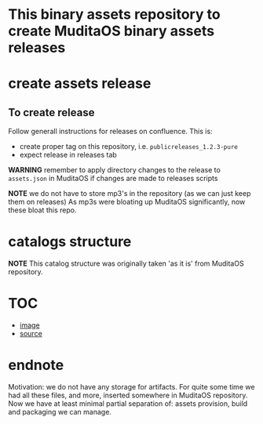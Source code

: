 This binary assets repository to create MuditaOS binary assets releases
======================================================================

# create assets release

## To create release

Follow generall instructions for releases on confluence. This is:
- create proper tag on this repository, i.e. `publicreleases_1.2.3-pure`
- expect release in releases tab

**WARNING**
remember to apply directory changes to the release to `assets.json` in MuditaOS if changes are made to releases scripts

**NOTE**
we do not have to store mp3's in the repository (as we can just keep them on releases)
As mp3s were bloating up MuditaOS significantly, now these bloat this repo.

# catalogs structure

**NOTE**
This catalog structure was originally taken 'as it is' from MuditaOS repository.

# TOC

* [image](./image/README.md)
* [source](./source/README.md)

# endnote

Motivation: we do not have any storage for artifacts. For quite some time we had all these files, and more, inserted somewhere in MuditaOS repository.
Now we have at least minimal partial separation of: assets provision, build and packaging we can manage.
